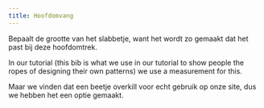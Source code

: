 ```yaml
---
title: Hoofdomvang
---
```


Bepaalt de grootte van het slabbetje, want het wordt zo gemaakt dat het past bij deze hoofdomtrek.

In our tutorial (this bib is what we use in our tutorial to show people the ropes of designing their own patterns) we use a measurement for this.

Maar we vinden dat een beetje overkill voor echt gebruik op onze site, dus we hebben het een optie gemaakt.




